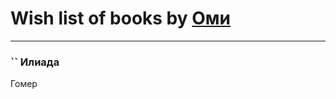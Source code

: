 # Wish list of books by [Оми](https://plus.google.com/u/0/110990350469188914110/)
---

### `` Илиада
Гомер

